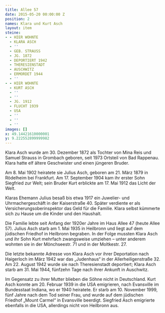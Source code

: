 ```yaml
---
title: Allee 57
date: 2015-05-20 00:00:00 Z
position: 2
names: Klara und Kurt Asch
layout: item
steine:
- - HIER WOHNTE
  - KLARA ASCH
  - ''
  - GEB. STRAUSS
  - JG. 1872
  - DEPORTIERT 1942
  - THERESIENSTADT
  - AUSCHWITZ
  - ERMORDET 1944
  - ''
- - HIER WOHNTE
  - KURT ASCH
  - ''
  - ''
  - JG. 1912
  - FLUCHT 1939
  - USA
  - ''
  - ''
  - ''
images: []
x: 49.14421610000001
y: 9.222552899999982
---
```


Klara Asch wurde am 30. Dezember 1872 als Tochter von Mina Reis und Samuel Strauss in Grombach geboren, seit 1973 Ortsteil von Bad Rappenau. Klara hatte elf ältere Geschwister und einen jüngeren Bruder.

Am 8. Mai 1902 heiratete sie Julius Asch, geboren am 21. März 1879 in Rödelheim bei Frankfurt. Am 17. September 1904 kam ihr erster Sohn Siegfried zur Welt; sein Bruder Kurt erblickte am 17. Mai 1912 das Licht der Welt.

Klaras Ehemann Julius besaß bis etwa 1917 ein Juwelier- und Uhrmachergeschäft in der Kaiserstraße 40. Später verdiente er als Versicherungsoberinspektor das Geld für die Familie. Klara selbst kümmerte sich zu Hause um die Kinder und den Haushalt.

Die Familie lebte seit Anfang der 1920er Jahre im Haus Allee 47 (heute Allee 57). Julius Asch starb am 1. Mai 1935 in Heilbronn und liegt auf dem jüdischen Friedhof in Heilbronn begraben. In der Folge mussten Klara Asch und ihr Sohn Kurt mehrfach zwangsweise umziehen – unter anderem wohnten sie in der Mönchseestr. 71 und in der Moltkestr. 27.

Die letzte bekannte Adresse von Klara Asch vor ihrer Deportation nach Haigerloch im März 1942 war das „Judenhaus“ in der Allerheiligenstraße 32. Am 22. August 1942 wurde sie nach Theresienstadt deportiert; Klara Asch starb am 31. Mai 1944, fünfzehn Tage nach ihrer Ankunft in Auschwitz.

Im Gegensatz zu ihrer Mutter blieben die Söhne nicht in Deutschland. Kurt Asch konnte am 20. Februar 1939 in die USA emigrieren, nach Evansville im Bundesstaat Indiana, wo er 1940 heiratete. Er starb am 10. November 1999, fünf Jahre nach dem Tod seiner Frau, und wurde auf dem jüdischen Friedhof „Mount Carmel“ in Evansville beerdigt. Siegfried Asch emigrierte ebenfalls in die USA, allerdings nicht von Heilbronn aus.